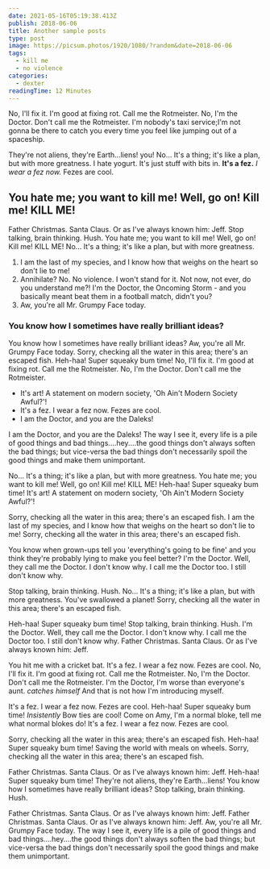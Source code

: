 ```yaml
---
date: 2021-05-16T05:19:38.413Z
publish: 2018-06-06
title: Another sample posts
type: post
image: https://picsum.photos/1920/1080/?random&date=2018-06-06
tags:
  - kill me
  - no violence
categories:
  - dexter
readingTime: 12 Minutes
---
```


No, I'll fix it. I'm good at fixing rot. Call me the Rotmeister. No, I'm the Doctor. Don't call me the Rotmeister. I'm nobody's taxi service;I'm not gonna be there to catch you every time you feel like jumping out of a spaceship.

<!-- more -->

They're not aliens, they're Earth…liens! you! No… It's a thing; it's like a plan, but with more greatness. I hate yogurt. It's just stuff with bits in. __It's a fez.__ *I wear a fez now.* Fezes are cool.

## You hate me; you want to kill me! Well, go on! Kill me! KILL ME!

Father Christmas. Santa Claus. Or as I've always known him: Jeff. Stop talking, brain thinking. Hush. You hate me; you want to kill me! Well, go on! Kill me! KILL ME! No… It's a thing; it's like a plan, but with more greatness.

1. I am the last of my species, and I know how that weighs on the heart so don't lie to me!
2. Annihilate? No. No violence. I won't stand for it. Not now, not ever, do you understand me?! I'm the Doctor, the Oncoming Storm - and you basically meant beat them in a football match, didn't you?
3. Aw, you're all Mr. Grumpy Face today.

### You know how I sometimes have really brilliant ideas?

You know how I sometimes have really brilliant ideas? Aw, you're all Mr. Grumpy Face today. Sorry, checking all the water in this area; there's an escaped fish. Heh-haa! Super squeaky bum time! No, I'll fix it. I'm good at fixing rot. Call me the Rotmeister. No, I'm the Doctor. Don't call me the Rotmeister.

* It's art! A statement on modern society, 'Oh Ain't Modern Society Awful?'!
* It's a fez. I wear a fez now. Fezes are cool.
* I am the Doctor, and you are the Daleks!

I am the Doctor, and you are the Daleks! The way I see it, every life is a pile of good things and bad things.…hey.…the good things don't always soften the bad things; but vice-versa the bad things don't necessarily spoil the good things and make them unimportant.

No… It's a thing; it's like a plan, but with more greatness. You hate me; you want to kill me! Well, go on! Kill me! KILL ME! Heh-haa! Super squeaky bum time! It's art! A statement on modern society, 'Oh Ain't Modern Society Awful?'!

Sorry, checking all the water in this area; there's an escaped fish. I am the last of my species, and I know how that weighs on the heart so don't lie to me! Sorry, checking all the water in this area; there's an escaped fish.

You know when grown-ups tell you 'everything's going to be fine' and you think they're probably lying to make you feel better? I'm the Doctor. Well, they call me the Doctor. I don't know why. I call me the Doctor too. I still don't know why.

Stop talking, brain thinking. Hush. No… It's a thing; it's like a plan, but with more greatness. You've swallowed a planet! Sorry, checking all the water in this area; there's an escaped fish.

Heh-haa! Super squeaky bum time! Stop talking, brain thinking. Hush. I'm the Doctor. Well, they call me the Doctor. I don't know why. I call me the Doctor too. I still don't know why. Father Christmas. Santa Claus. Or as I've always known him: Jeff.

You hit me with a cricket bat. It's a fez. I wear a fez now. Fezes are cool. No, I'll fix it. I'm good at fixing rot. Call me the Rotmeister. No, I'm the Doctor. Don't call me the Rotmeister. I'm the Doctor, I'm worse than everyone's aunt. *catches himself* And that is not how I'm introducing myself.

It's a fez. I wear a fez now. Fezes are cool. Heh-haa! Super squeaky bum time! *Insistently* Bow ties are cool! Come on Amy, I'm a normal bloke, tell me what normal blokes do! It's a fez. I wear a fez now. Fezes are cool.

Sorry, checking all the water in this area; there's an escaped fish. Heh-haa! Super squeaky bum time! Saving the world with meals on wheels. Sorry, checking all the water in this area; there's an escaped fish.

Father Christmas. Santa Claus. Or as I've always known him: Jeff. Heh-haa! Super squeaky bum time! They're not aliens, they're Earth…liens! You know how I sometimes have really brilliant ideas? Stop talking, brain thinking. Hush.

Father Christmas. Santa Claus. Or as I've always known him: Jeff. Father Christmas. Santa Claus. Or as I've always known him: Jeff. Aw, you're all Mr. Grumpy Face today. The way I see it, every life is a pile of good things and bad things.…hey.…the good things don't always soften the bad things; but vice-versa the bad things don't necessarily spoil the good things and make them unimportant.
